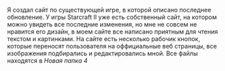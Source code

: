 Я создал сайт по существующей игре, в которой описано последнее обновление.
У игры Starcraft II уже есть собственный сайт, на котором можно увидеть все последние изменения, но мне не совсем не нравится
его дизайн, в моем сайте все написано приятным для чтения текстом и картинками. На сайте есть несколько рабочик кнопок, которые переносят
пользователя на оффициальные веб страницы, все изображения подбирались и редактировались мной. Все файлы находятся в *Новая папка 4*
